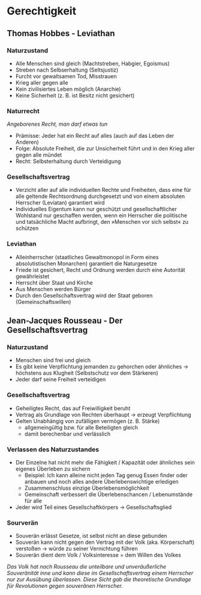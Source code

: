 # Gerechtigkeit

## Thomas Hobbes - Leviathan

### Naturzustand

- Alle Menschen sind gleich (Machtstreben, Habgier, Egoismus)
- Streben nach Selbserhaltung (Seltsjustiz)
- Furcht vor gewaltsamen Tod, Misstrauen
- Krieg aller gegen alle
- Kein zivilisiertes Leben möglich (Anarchie)
- Keine Sicherheit (z. B. ist Besitz nicht gesichert)

### Naturrecht

*Angeborenes Recht, man darf etwas tun*
- Prämisse: Jeder hat ein Recht auf alles (auch auf das Leben der Anderen)
- Folge: Absolute Freiheit, die zur Unsicherheit führt und in den Krieg aller gegen alle mündet
- Recht: Selbsterhaltung durch Verteidigung

### Gesellschaftsvertrag

- Verzicht aller auf alle individuellen Rechte und Freiheiten, dass eine für alle geltende Rechtsordnung durchgesetzt und von einem absoluten Herrscher (Leviatan) garantiert wird
- Individuelles Eigentum kann nur geschützt und gesellschaftlicher Wohlstand nur geschaffen werden, wenn ein Herrscher die politische und tatsächliche Macht aufbringt, den »Menschen vor sich selbst« zu schützen

### Leviathan

- Alleinherrscher (staatliches Gewaltmonopol in Form eines absolutistischen Monarchen) garantiert die Naturgesetze
- Friede ist gesichert, Recht und Ordnung werden durch eine Autorität gewährleistet
- Herrscht über Staat und Kirche
- Aus Menschen werden Bürger
- Durch den Gesellschaftsvertrag wird der Staat geboren (Gemeinschaftswillen)

## Jean-Jacques Rousseau - Der Gesellschaftsvertrag

### Naturzustand

- Menschen sind frei und gleich
- Es gibt keine Verpflichtung jemanden zu gehorchen oder ähnliches → höchstens aus Klugheit (Selbstschutz vor dem Stärkeren)
- Jeder darf seine Freiheit verteidigen

### Gesellschaftsvertrag

- Geheiligtes Recht, das auf Freiwilligkeit beruht
- Vertrag als Grundlage von Rechten überhaupt → erzeugt Verpflichtung
- Gelten Unabhängig von zufälligen vermögen (z. B. Stärke)
	- allgemeingültig bzw. für alle Beteiligten gleich
	- damit berechenbar und verlässlich

### Verlassen des Naturzustandes

- Der Einzelne hat nicht mehr die Fähigkeit / Kapazität oder ähnliches sein eigenes Überleben zu sichern
	- Beispiel: Ich kann alleine nicht jeden Tag genug Essen finder oder anbauen und noch alles andere Überlebenswichtige erledigen
	- Zusammenschluss einzige Überlebensmöglichkeit
	- Gemeinschaft verbessert die Überlebenschancen / Lebenumstände für alle
- Jeder wird Teil eines Gesellschaftkörpers → Gesellschaftsglied

### Sourverän

- Souverän erlässt Gesetze, ist selbst nicht an diese gebunden
- Souverän kann nicht gegen den Vertrag mit der Volk (aka. Körperschaft) verstoßen → würde zu seiner Vernichtung führen
- Souverän dient dem Volk / Volksinteresse = dem Willen des Volkes

*Das Volk hat nach Rousseau die unteilbare und unveräußerliche Souveränität inne und kann diese im Gesellschaftsvertrag einem Herrscher nur zur Ausübung überlassen. Diese Sicht gab die theoretische Grundlage für Revolutionen gegen souveränen Herrscher.*